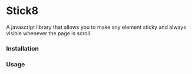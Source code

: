 # Stick8

A javascript library that allows you to make any element sticky and always visible whenever the page is scroll.

### Installation

### Usage

